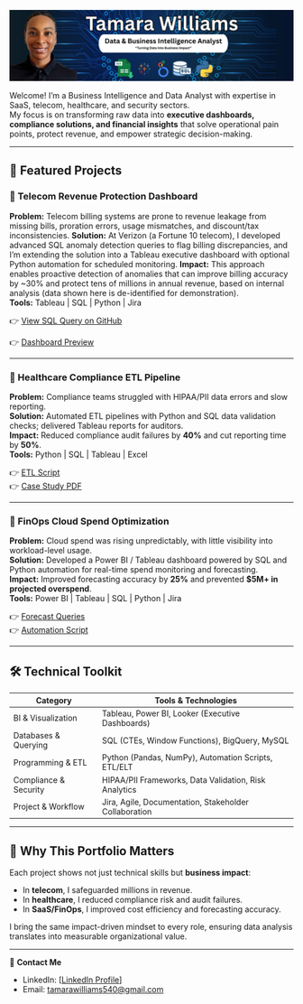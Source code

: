 ![Tamara Williams – Data & Business Intelligence Analyst](assets/DataAnalystBanner.png)


Welcome! I’m a Business Intelligence and Data Analyst with expertise in SaaS, telecom, healthcare, and security sectors.  
My focus is on transforming raw data into **executive dashboards, compliance solutions, and financial insights** that solve operational pain points, protect revenue, and empower strategic decision-making.

---

## 🚀 Featured Projects

### 📂 Telecom Revenue Protection Dashboard
**Problem:** Telecom billing systems are prone to revenue leakage from missing bills, proration errors, usage mismatches, and discount/tax inconsistencies. 
**Solution:** At Verizon (a Fortune 10 telecom), I developed advanced SQL anomaly detection queries to flag billing discrepancies, and I’m extending the solution into a Tableau executive dashboard with optional Python automation for scheduled monitoring. 
**Impact:** This approach enables proactive detection of anomalies that can improve billing accuracy by ~30% and protect tens of millions in annual revenue, based on internal analysis (data shown here is de-identified for demonstration).  
**Tools:** Tableau | SQL | Python | Jira  

👉 [View SQL Query on GitHub](https://github.com/Tamara540/telecom-revenue-protection/blob/main/telecom_anomaly_detection.sql)

👉 [Dashboard Preview](#)

---

### 📂 Healthcare Compliance ETL Pipeline
**Problem:** Compliance teams struggled with HIPAA/PII data errors and slow reporting.  
**Solution:** Automated ETL pipelines with Python and SQL data validation checks; delivered Tableau reports for auditors.  
**Impact:** Reduced compliance audit failures by **40%** and cut reporting time by **50%**.  
**Tools:** Python | SQL | Tableau | Excel  

👉 [ETL Script](./Healthcare_Compliance_ETL/Python_ETL/hipaa_etl_pipeline.py)  
👉 [Case Study PDF](./Healthcare_Compliance_ETL/Documentation/compliance_case_study.pdf)

---

### 📂 FinOps Cloud Spend Optimization
**Problem:** Cloud spend was rising unpredictably, with little visibility into workload-level usage.  
**Solution:** Developed a Power BI / Tableau dashboard powered by SQL and Python automation for real-time spend monitoring and forecasting.  
**Impact:** Improved forecasting accuracy by **25%** and prevented **$5M+ in projected overspend**.  
**Tools:** Power BI | Tableau | SQL | Python | Jira  

👉 [Forecast Queries](./FinOps_Cloud_Spend/SQL_Scripts/cloud_spend_forecast.sql)  
👉 [Automation Script](./FinOps_Cloud_Spend/Python_Automation/finops_spend_alerts.py)

---

## 🛠 Technical Toolkit

| Category                | Tools & Technologies                                   |
|-------------------------|--------------------------------------------------------|
| BI & Visualization      | Tableau, Power BI, Looker (Executive Dashboards)       |
| Databases & Querying    | SQL (CTEs, Window Functions), BigQuery, MySQL          |
| Programming & ETL       | Python (Pandas, NumPy), Automation Scripts, ETL/ELT    |
| Compliance & Security   | HIPAA/PII Frameworks, Data Validation, Risk Analytics  |
| Project & Workflow      | Jira, Agile, Documentation, Stakeholder Collaboration  |

---

## 🌟 Why This Portfolio Matters
Each project shows not just technical skills but **business impact**:  
- In **telecom**, I safeguarded millions in revenue.  
- In **healthcare**, I reduced compliance risk and audit failures.  
- In **SaaS/FinOps**, I improved cost efficiency and forecasting accuracy.  

I bring the same impact-driven mindset to every role, ensuring data analysis translates into measurable organizational value.

---

📩 **Contact Me**  
- LinkedIn: [[LinkedIn Profile](https://www.linkedin.com/in/tamarawilliams1/)]
- Email: tamarawilliams540@gmail.com


